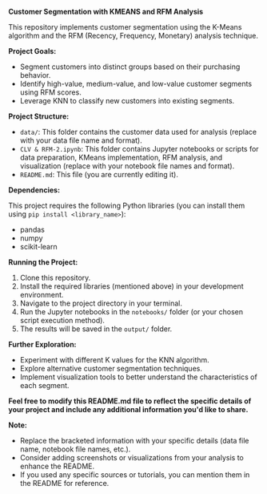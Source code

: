 **Customer Segmentation with KMEANS and RFM Analysis**

This repository implements customer segmentation using the K-Means algorithm and the RFM (Recency, Frequency, Monetary) analysis technique. 

**Project Goals:**

* Segment customers into distinct groups based on their purchasing behavior.
* Identify high-value, medium-value, and low-value customer segments using RFM scores.
* Leverage KNN to classify new customers into existing segments.

**Project Structure:**

* `data/`: This folder contains the customer data used for analysis (replace with your data file name and format).
* `CLV & RFM-2.ipynb`: This folder contains Jupyter notebooks or scripts for data preparation, KMeans implementation, RFM analysis, and visualization (replace with your notebook file names and format).
* `README.md`: This file (you are currently editing it).

**Dependencies:**

This project requires the following Python libraries (you can install them using `pip install <library_name>`):

* pandas
* numpy
* scikit-learn

**Running the Project:**

1. Clone this repository.
2. Install the required libraries (mentioned above) in your development environment.
3. Navigate to the project directory in your terminal.
4. Run the Jupyter notebooks in the `notebooks/` folder (or your chosen script execution method). 
5. The results will be saved in the `output/` folder.

**Further Exploration:**

* Experiment with different K values for the KNN algorithm.
* Explore alternative customer segmentation techniques.
* Implement visualization tools to better understand the characteristics of each segment.

**Feel free to modify this README.md file to reflect the specific details of your project and include any additional information you'd like to share.**

**Note:**

* Replace the bracketed information with your specific details (data file name, notebook file names, etc.).
* Consider adding screenshots or visualizations from your analysis to enhance the README.
* If you used any specific sources or tutorials, you can mention them in the README for reference.
